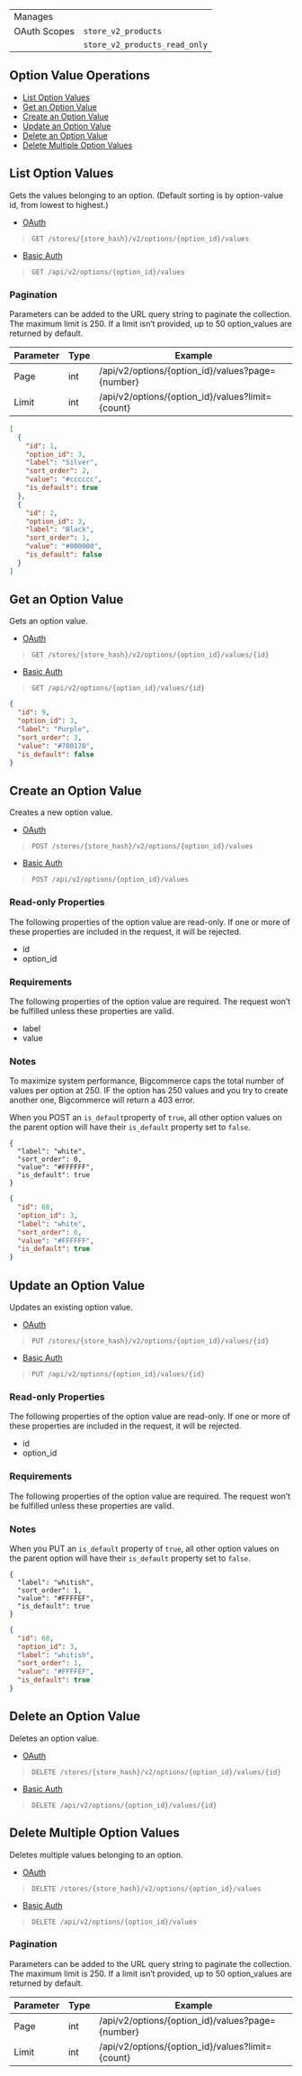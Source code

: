 |||
|---|---|
| Manages |
| OAuth Scopes | `store_v2_products`
||`store_v2_products_read_only`


## Option Value Operations

*   [List Option Values](#list-option-values)
*   [Get an Option Value](#get-an-option-value)
*   [Create an Option Value](#create-an-option-value)
*   [Update an Option Value](#update-an-option-value)
*   [Delete an Option Value](#delete-an-option-value)
*   [Delete Multiple Option Values](#delete-multiple-option-values)

## List Option Values

Gets the values belonging to an option. (Default sorting is by option-value id, from lowest to highest.)


*   [OAuth](#list-option-values-oauth)
>`GET /stores/{store_hash}/v2/options/{option_id}/values`
*   [Basic Auth](#list-option-values-basic)
>`GET /api/v2/options/{option_id}/values`

### Pagination

Parameters can be added to the URL query string to paginate the collection. The maximum limit is 250. If a limit isn’t provided, up to 50 option_values are returned by default.

| Parameter | Type | Example |
| --- | --- | --- |
| Page | int | /api/v2/options/{option_id}/values?page={number} |
| Limit | int | /api/v2/options/{option_id}/values?limit={count} |

```json
[
  {
    "id": 1,
    "option_id": 3,
    "label": "Silver",
    "sort_order": 2,
    "value": "#cccccc",
    "is_default": true
  },
  {
    "id": 2,
    "option_id": 3,
    "label": "Black",
    "sort_order": 1,
    "value": "#000000",
    "is_default": false
  }
]
```

## Get an Option Value

Gets an option value.

*   [OAuth](#get-an-option-value-oauth)
>`GET /stores/{store_hash}/v2/options/{option_id}/values/{id}`
*   [Basic Auth](#get-an-option-value-basic)
>`GET /api/v2/options/{option_id}/values/{id}`

```json
{
  "id": 9,
  "option_id": 3,
  "label": "Purple",
  "sort_order": 3,
  "value": "#700170",
  "is_default": false
}
```

## Create an Option Value

Creates a new option value.

*   [OAuth](#create-an-option-value-oauth)
>`POST /stores/{store_hash}/v2/options/{option_id}/values`
*   [Basic Auth](#create-an-option-value-basic)
>`POST /api/v2/options/{option_id}/values`


### Read-only Properties

The following properties of the option value are read-only. If one or more of these properties are included in the request, it will be rejected.

*   id
*   option_id

### Requirements

The following properties of the option value are required. The request won’t be fulfilled unless these properties are valid.

*   label
*   value

### Notes

To maximize system performance, Bigcommerce caps the total number of values per option at 250. IF the option has 250 values and you try to create another one, Bigcommerce will return a 403 error.

When you POST an `is_default`property of `true`, all other option values on the parent option will have their `is_default` property set to `false`.

```curl
{
  "label": "white",
  "sort_order": 0,
  "value": "#FFFFFF",
  "is_default": true
}
```

```json
{
  "id": 68,
  "option_id": 3,
  "label": "white",
  "sort_order": 0,
  "value": "#FFFFFF",
  "is_default": true
}
```

## Update an Option Value

Updates an existing option value.

*   [OAuth](#update-an-option-value-oauth)
>`PUT /stores/{store_hash}/v2/options/{option_id}/values/{id}`
*   [Basic Auth](#update-an-option-value-basic)
>`PUT /api/v2/options/{option_id}/values/{id}`

### Read-only Properties

The following properties of the option value are read-only. If one or more of these properties are included in the request, it will be rejected.

*   id
*   option_id

### Requirements

The following properties of the option value are required. The request won’t be fulfilled unless these properties are valid.

### Notes

When you PUT an `is_default` property of `true`, all other option values on the parent option will have their `is_default` property set to `false`.

```curl
{
  "label": "whitish",
  "sort_order": 1,
  "value": "#FFFFEF",
  "is_default": true
}
```

```json
{
  "id": 68,
  "option_id": 3,
  "label": "whitish",
  "sort_order": 1,
  "value": "#FFFFEF",
  "is_default": true
}
```

## Delete an Option Value

Deletes an option value.

*   [OAuth](#delete-an-option-value-oauth)
>`DELETE /stores/{store_hash}/v2/options/{option_id}/values/{id}`
*   [Basic Auth](#delete-an-option-value-basic)
>`DELETE /api/v2/options/{option_id}/values/{id}`

## Delete Multiple Option Values

Deletes multiple values belonging to an option.

*   [OAuth](#delete-multiple-option-values-oauth)
>`DELETE /stores/{store_hash}/v2/options/{option_id}/values`
*   [Basic Auth](#delete-multiple-option-values-basic)
>`DELETE /api/v2/options/{option_id}/values`

### Pagination

Parameters can be added to the URL query string to paginate the collection. The maximum limit is 250. If a limit isn’t provided, up to 50 option_values are returned by default.

| Parameter | Type | Example |
| --- | --- | --- |
| Page | int | /api/v2/options/{option_id}/values?page={number} |
| Limit | int | /api/v2/options/{option_id}/values?limit={count} |

